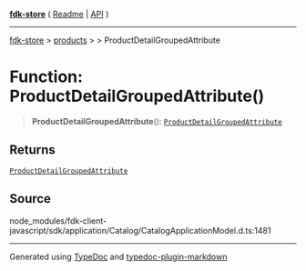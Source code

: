 [**fdk-store**](../../../README.md) ( [Readme](../../../README.md) \| [API](../../../API.md) )

---

[fdk-store](../../../API.md) > [products](../../README.md) > [<internal>](../README.md) > ProductDetailGroupedAttribute

# Function: ProductDetailGroupedAttribute()

> **ProductDetailGroupedAttribute**(): [`ProductDetailGroupedAttribute`](../type-aliases/type-alias.ProductDetailGroupedAttribute.md)

## Returns

[`ProductDetailGroupedAttribute`](../type-aliases/type-alias.ProductDetailGroupedAttribute.md)

## Source

node_modules/fdk-client-javascript/sdk/application/Catalog/CatalogApplicationModel.d.ts:1481

---

Generated using [TypeDoc](https://typedoc.org/) and [typedoc-plugin-markdown](https://www.npmjs.com/package/typedoc-plugin-markdown)
